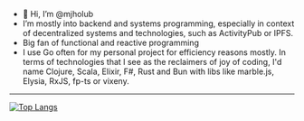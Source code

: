 - 👋 Hi, I’m @mjholub
- I’m mostly into backend and systems programming, especially in context of decentralized systems and technologies, such as ActivityPub or IPFS.
- Big fan of functional and reactive programming
- I use Go often for my personal project for efficiency reasons mostly. In terms of technologies that I see as the reclaimers of joy of coding, I'd name Clojure, Scala, Elixir, F#, Rust and Bun with libs like marble.js, Elysia, RxJS, fp-ts or vixeny.

---

[![Top Langs](https://github-readme-stats.vercel.app/api/top-langs/?username=mjholub&count_private=true&exclude_repo=Sage-Green-GTK---XFCE&langs_count=10&hide=css,html,dockerfile)](https://github.com/anuraghazra/github-readme-stats)
